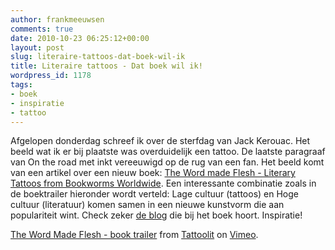 ```yaml
---
author: frankmeeuwsen
comments: true
date: 2010-10-23 06:25:12+00:00
layout: post
slug: literaire-tattoos-dat-boek-wil-ik
title: Literaire tattoos - Dat boek wil ik!
wordpress_id: 1178
tags:
- boek
- inspiratie
- tattoo
---
```


Afgelopen donderdag schreef ik over de sterfdag van Jack Kerouac. Het beeld wat ik er bij plaatste was overduidelijk een tattoo. De laatste paragraaf van On the road met inkt vereeuwigd op de rug van een fan. Het beeld komt van een artikel over een nieuw boek: [The Word made Flesh - Literary Tattoos from Bookworms Worldwide](http://www.harpercollins.com/books/Word-Made-Flesh/?isbn=9780061997402). Een interessante combinatie zoals in de boektrailer hieronder wordt verteld: Lage cultuur (tattoos) en Hoge cultuur (literatuur) komen samen in een nieuwe kunstvorm die aan populariteit wint. Check zeker [de blog](http://tattoolit.com/) die bij het boek hoort. Inspiratie!



[The Word Made Flesh - book trailer](http://vimeo.com/14777337) from [Tattoolit](http://vimeo.com/user4677394) on [Vimeo](http://vimeo.com).



